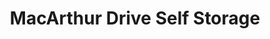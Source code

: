 ---
title: "MacArthur Drive Self Storage"
url: /alexandria/macarthur-drive-self-storage/
shop: storage rental
---